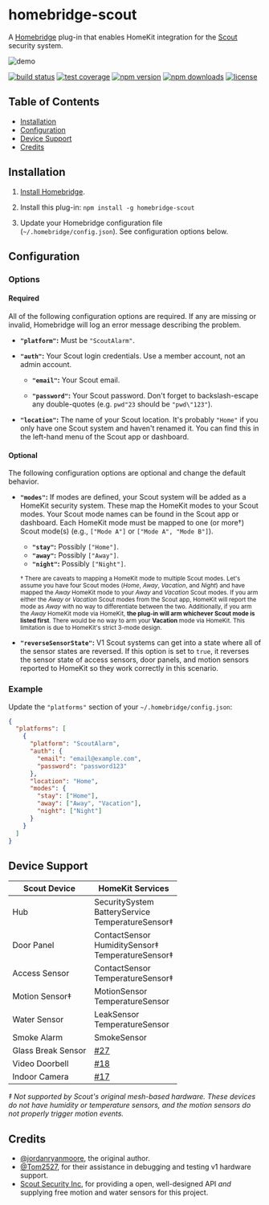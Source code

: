 # homebridge-scout

A [Homebridge](https://homebridge.io/) plug-in that enables HomeKit integration for the [Scout](https://scoutalarm.com/) security system.

![demo](https://raw.githubusercontent.com/jordanryanmoore/homebridge-scout/master/demo.gif)

[![build status](https://img.shields.io/github/workflow/status/jordanryanmoore/homebridge-scout/Build)](https://github.com/jordanryanmoore/homebridge-scout/actions?query=workflow%3ABuild)
[![test coverage](https://img.shields.io/codecov/c/github/jordanryanmoore/homebridge-scout)](https://codecov.io/gh/jordanryanmoore/homebridge-scout)
[![npm version](https://img.shields.io/npm/v/homebridge-scout)](https://npmjs.com/package/homebridge-scout)
[![npm downloads](https://img.shields.io/npm/dw/homebridge-scout)](https://npmjs.com/package/homebridge-scout)
[![license](https://img.shields.io/npm/l/homebridge-scout)](https://npmjs.com/package/homebridge-scout)

## Table of Contents

* [Installation](#installation)
* [Configuration](#configuration)
* [Device Support](#device-support)
* [Credits](#credits)

## Installation

1. [Install Homebridge](https://www.npmjs.com/package/homebridge#installation).

2. Install this plug-in: `npm install -g homebridge-scout`

3. Update your Homebridge configuration file (`~/.homebridge/config.json`). See configuration options below.

## Configuration

### Options

#### Required

All of the following configuration options are required. If any are missing or invalid, Homebridge will log an error message describing the problem.

* **`"platform"`:** Must be `"ScoutAlarm"`.

* **`"auth"`:** Your Scout login credentials. Use a member account, not an admin account.

  * **`"email"`:** Your Scout email.

  * **`"password"`:** Your Scout password. Don't forget to backslash-escape any double-quotes (e.g. `pwd"23` should be `"pwd\"123"`).

* **`"location"`:** The name of your Scout location. It's probably `"Home"` if you only have one Scout system and haven't renamed it. You can find this in the left-hand menu of the Scout app or dashboard.

#### Optional

The following configuration options are optional and change the default behavior.

* **`"modes"`:** If modes are defined, your Scout system will be added as a HomeKit security system. These map the HomeKit modes to your Scout modes. Your Scout mode names can be found in the Scout app or dashboard. Each HomeKit mode must be mapped to one (or more†) Scout mode(s) (e.g., `["Mode A"]` or `["Mode A", "Mode B"]`).

  * **`"stay"`:** Possibly `["Home"]`.
  * **`"away"`:** Possibly `["Away"]`.
  * **`"night"`:** Possibly `["Night"]`.

  <small>† There are caveats to mapping a HomeKit mode to multiple Scout modes. Let's assume you have four Scout modes (*Home*, *Away*, *Vacation*, and *Night*) and have mapped the *Away* HomeKit mode to your *Away* and *Vacation* Scout modes. If you arm either the *Away* or *Vacation* Scout modes from the Scout app, HomeKit will report the mode as *Away* with no way to differentiate between the two. Additionally, if you arm the *Away* HomeKit mode via HomeKit, **the plug-in will arm whichever Scout mode is listed first**. There would be no way to arm your **Vacation** mode via HomeKit. This limitation is due to HomeKit's strict 3-mode design.</small>

* **`"reverseSensorState"`:** V1 Scout systems can get into a state where all of the sensor states are reversed. If this option is set to `true`, it reverses the sensor state of access sensors, door panels, and motion sensors reported to HomeKit so they work correctly in this scenario.

### Example

Update the `"platforms"` section of your `~/.homebridge/config.json`:

```json
{
  "platforms": [
    {
      "platform": "ScoutAlarm",
      "auth": {
        "email": "email@example.com",
        "password": "password123"
      },
      "location": "Home",
      "modes": {
        "stay": ["Home"],
        "away": ["Away", "Vacation"],
        "night": ["Night"]
      }
    }
  ]
}
```

## Device Support

| Scout Device       | HomeKit Services                                                     |
|--------------------|----------------------------------------------------------------------|
| Hub                | SecuritySystem<br>BatteryService<br>TemperatureSensor‡               |
| Door Panel         | ContactSensor<br>HumiditySensor‡<br>TemperatureSensor‡               |
| Access Sensor      | ContactSensor<br>TemperatureSensor‡                                  |
| Motion Sensor‡     | MotionSensor<br>TemperatureSensor                                    |
| Water Sensor       | LeakSensor<br>TemperatureSensor                                      |
| Smoke Alarm        | SmokeSensor                                                          |
| Glass Break Sensor | [#27](https://github.com/jordanryanmoore/homebridge-scout/issues/27) |
| Video Doorbell     | [#18](https://github.com/jordanryanmoore/homebridge-scout/issues/18) |
| Indoor Camera      | [#17](https://github.com/jordanryanmoore/homebridge-scout/issues/17) |

*‡ Not supported by Scout's original mesh-based hardware. These devices do not have humidity or temperature sensors, and the motion sensors do not properly trigger motion events.*

## Credits

* [@jordanryanmoore](https://github.com/jordanryanmoore), the original author.
* [@Tom2527](https://github.com/Tom2527), for their assistance in debugging and testing v1 hardware support.
* [Scout Security Inc](https://www.scoutalarm.com), for providing a open, well-designed API *and* supplying free motion and water sensors for this project.
